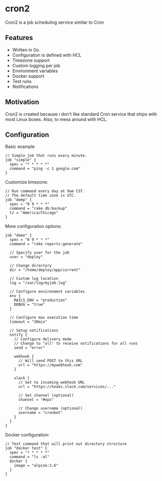 # cron2

Cron2 is a job scheduling service similar to Cron

## Features

- Written in Go
- Configuration is defined with HCL
- Timezone support
- Custom logging per job
- Environment variables
- Docker support
- Test runs
- Notifications

## Motivation

Cron2 is created because i don't like standard Cron service that ships with most
Linux boxes. Also, to mess around with HCL.

## Configuration

Basic example

```hcl
// Simple job that runs every minute.
job "simple" {
  spec = "* * * * *"
  command = "ping -c 1 google.com"
}
```

Customize timezone:

```hcl
// Run command every day at 9am CST.
// The default time zone is UTC.
job "demp" {
  spec = "0 9 * * *"
  command = "rake db:backup"
  tz = "America/Chicago"
}
```

More configuration options:

```hcl
job "demo" {
  spec = "0 9 * * *"
  command = "rake reports:generate"

  // Specify user for the job
  user = "deploy"

  // Change directory
  dir = "/home/deploy/app/current"

  // Custom log location
  log = "/var/log/myjob.log"

  // Configure environment variables
  env {
    RAILS_ENV = "production"
    DEBUG = "true"
  }

  // Configure max execution time
  timeout = "30min"

  // Setup notifications
  notify {
    // Configure delivery mode
    // Change to "all" to receive notifications for all runs
    send = "error"

    webhook {
      // Will send POST to this URL
      url = "https://mywebhook.com"
    }

    slack {
      // Set to incoming webhook URL
      url = "https://hooks.slack.com/services/..."

      // Set channel (optional)
      channel = "#ops"
      
      // Change username (optional)
      username = "cronbot"
    }
  }
}
```

Docker configuration:

```hcl
// Test command that will print out directory structure
job "docker test" {
  spec = "* * * * *"
  command = "ls -al"
  docker {
    image = "alpine:3.6"
  }
}
```